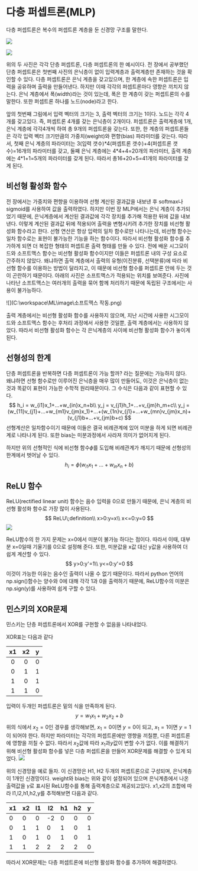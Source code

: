 # 다층 퍼셉트론(MLP)

다층 퍼셉트론은 복수의 퍼셉트론 계층을 둔 신경망 구조를 말한다.

![](C:\workspace\ML\image\SLP.png)

![](C:\workspace\ML\image\MLP2.jpeg)

위의 두 사진은 각각 단층 퍼셉트론, 다층 퍼셉트론의 한 예시이다.
전 장에서 공부했던 단층 퍼셉트론은 첫번째 사진의 은닉층이 없이 입력계층과 출력계층만 존재하는 것을 확인할 수 있다.
다층 퍼셉트론은 은닉 계층을 갖고있으며, 한 계층에 속한 퍼셉트론은 입력을 공유하며 출력을 만들어낸다. 하지만 이때 각각의 퍼셉트론마다 영향은 끼치지 않는다.
은닉 계층에서 폭(width)라는 것이 있는데, 폭은 한 계층이 갖는 퍼셉트론의 수를 말한다. 
또한 퍼셉트론 하나를 노드(node)라고 한다.

앞의  첫번째 그림에서 입력 벡터의 크기는 3, 출력 벡터의 크기는 1이다. 노드는 각각 4개를 갖고있다. 즉, 퍼셉트론 4개를 갖는 은닉층이 2개이다. 퍼셉트론은 출력계층에 1개, 은닉 계층에 각각4개씩 하여 총 9개의 퍼셉트론을 갖는다.
또한, 한 계층의 퍼셉트론들은 각각 입력 벡터 크기만큼의 가중치(weight)와 편향(bias) 파라미터를 갖는다. 따라서, 첫째 은닉 계층의 파라미터는 3(입력 갯수)\*4(퍼셉트론 갯수)+4(퍼셉트론 갯수)=16개의 파라미터를 갖고, 둘째 은닉 계층에는 4\*4+4=20개의 파라미터, 출력 계층에는 4*1+1=5개의 파라미터를 갖게 된다. 따라서 총16+20+5=41개의 파라미터를 갖게 된다. 

## 비선형 활성화 함수

전 장에서는 가중치와 편향을 이용하여 선형 계산된 결과값을 내보낸 후 softmax나 sigmoid를 사용하여 값을  출력하였다. 하지만 이번 장 MLP에서는 은닉 계층이 추가되었기 때문에, 은닉계층에서 계산된 결과값에 각각 장치를 추가해 적용한 뒤에 값을 내보낸다.
이렇게 계산된 결과값 뒤에 적용되어 출력을 변형시키려 추가한 장치를 비선형 활성화 함수라고 한다.
선형 연산은 항상 입력의 일차 함수로만 나타나는데, 비선형 함수는 일차 함수로는 표현이 불가능한 기능을 하는 함수이다. 따라서 비선형 활성화 함수를 추가하게 되면 더 복잡한 형태의 퍼셉트론 출력 형태를 만들 수 있다.
전에 배운 시그모이드와 소프트맥스 함수는 비선형 활성화 함수이지만 이들은 퍼셉트론 내의 구성 요소로 간주하지 않았다. 왜냐하면 출력 계층에서 출력의 유형(이진분류, 선택분류)에 따라 비선형 함수를 이용하는 방법이 달라지고, 이 때문에 비선형 함수를 퍼셉트론 안에 두는 것이 곤란하기 때문이다.
아래의 사진은 소프트맥스가 적용되는 위치를 보여준다. 사진에 나타난 소프트맥스는 여러개의 출력을 묶어 함께 처리하기 때문에 독립된 구조에서는 사용이 불가능하다. 

![](C:\workspace\ML\image\소프트맥스 작동.png)

출력 계층에서는 비선형 활성화 함수를 사용하지 않으며, 지난 시간에 사용한 시그모이드와 소프트맥스 함수는 후처리 과정에서 사용한 것일뿐, 출력 계층에서는 사용하지 않았다. 따라서 비선형 활성화 함수는 각 은닉계층의 사이에 비선형 활성화 함수가 놓이게 된다.

## 선형성의 한계

단층 퍼셉트론을 반복하면 다층 퍼셉트론이 가능 할까? 라는 질문에는 가능하지 않다.
왜냐하면 선형 함수로만 이루어진 은닉층을 매우 많이 만들어도, 이것은 은닉층이 없는 것과 똑같이 표현이 가능한 수학적 원리때문이다.
그 수식은 다음과 같이 표현할 수 있다.
$$
h_i = w_{i1}x_1+...+w_{in}x_n+b\\
y_j = v_{j1}h_1+...+v_{jm}h_m+c\\
y_j = (w_{11}v_{j1}+...+w_{m1}v_{jm}x_1)+...+(w_{1n}v_{j1}+...+w_{mn}v_{jm}x_n)+(v_{j1}b+...+v_{jm}b+c)
$$
선형계산은 일차함수이기 때문에 이들은 결국 비례관계에 있어 미분을 하게 되면 비례관계로 나타나게 된다. 또한 bias는 미분과정에서 사라져 의미가 없어지게 된다.

하지만 위의 선형적인 식에 비선형 함수$\phi$를 도입해 비례관계가 깨지기 때문에 선형성의 한계에서 벗어날 수 있다.
$$
h_i=\phi(w_{i1}x_1+...+w_{in}x_n+b)
$$

## ReLU 함수

ReLU(rectified linear unit) 함수는 음수 입력을 0으로 만들기 때문에, 은닉 계층의 비선형 활성화 함수로 가장 많이 사용된다.
$$
ReLU\;definition\\
x>0:y=x\\
x<=0:y=0
$$
![](C:\workspace\ML\image\relu.jpg)

ReLU함수의 한 가지 문제는 x=0에서 미분이 불가능 하다는 점이다.
따라서 이때, 대부분 x=0일때 기울기를 0으로 설정해 준다.
또한, 미분값을 x값 대신 y값을 사용하여 더 쉽게 계산할 수 있다.
$$
y>0:y'=1\\
y<=0:y'=0
$$
이것이 가능한 이유는 음수인 출력이 나올 수 없기 때문이다. 따라서 python 언어의 np.sign()함수는 양수와 0에 대해 각각 1과 0을 출력하기 때문에, ReLU함수의 미분은 np.sign(y)를 사용하여 쉽게 구할 수 있다.

## 민스키의 XOR문제

민스키는 단층 퍼셉트론에서 XOR를 구현할 수 없음을 나타내었다.

XOR표는 다음과 같다

|  x1  |  x2  |  y   |
| :--: | :--: | :--: |
|  0   |  0   |  0   |
|  0   |  1   |  1   |
|  1   |  0   |  1   |
|  1   |  1   |  0   |

입력이 두개인 퍼셉트론은 밑의 식을 만족하게 된다.
$$
y=w_1x_1+w_2x_2+b
$$
위의 식에서 $x_2=0$인 경우를 생각해보면, $x_1=0$이면 $y=0$이 되고, $x_1=1$이면 $y=1$이 되어야 한다. 하지만 파라미터는 각각의 퍼셉트론에만 영향을 끼칠뿐, 다른 퍼셉트론에 영향을 끼칠 수 없다. 따라서 $x_2$값에 따라 $x_1$과$y$값이 변할 수가 없다.
이를 해결하기 위해 비선형 활성화 함수를 넣은 다층 퍼셉트론을 만들어 XOR문제를 해결할 수 있게 되었다.
![](C:\workspace\ML\image\xor.jpg)

위의 신경망을 예로 들자.
이 신경망은 H1, H2 두개의 퍼셉트론으로 구성되며, 은닉계층이 1개인 신경망이다.
weight와 bias는 위와 같이 설정되어 있으며 은닉계층에서 나온 출력값을 $\gamma$로 표시된 ReLU함수를 통해 출력계층으로 제공되고있다.
x1,x2의 조합에 따라 l1,l2,h1,h2,y를 추적해보면 다음과 같다.

| x1   | x2   | l1   | l2   | h1   | h2   | y    |
| ---- | ---- | ---- | ---- | ---- | ---- | ---- |
| 0    | 0    | 0    | -2   | 0    | 0    | 0    |
| 0    | 1    | 1    | 0    | 1    | 0    | 1    |
| 1    | 0    | 1    | 0    | 1    | 0    | 1    |
| 1    | 1    | 2    | 2    | 2    | 2    | 0    |

따라서 XOR문제는 다층 퍼셉트론에 비선형 활성화 함수를 추가하여 해결하였다.